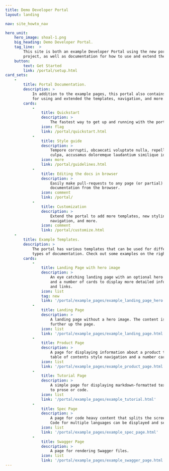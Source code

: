 ```yaml
---
title: Demo Developer Portal
layout: landing

nav: site_howto_nav

hero_unit:
    hero_image: shoal-1.png
    big_heading: Demo Developer Portal.
    tag_line:  > 
        This site is both an example Developer Portal using the new portal 
        project, as well as documentation for how to use and extend the portal. 
    button: 
        text: Get Started
        link: /portal/setup.html
card_sets:
    -
        title: Portal Documentation.
        description: >
            In addition to the example pages, this portal also contains documentation 
            for using and extended the templates, navigation, and more. 
        cards:
            - 
                title: Quickstart
                description: > 
                    The fastest way to get up and running with the portal. 
                icon: flag
                link: /portal/quickstart.html
            -
                title: Style guide 
                description: > 
                    Tempore corrupti, obcaecati voluptate nulla, repellat labore 
                    culpa, accusamus doloremque laudantium similique id molestiae.
                icon: more
                link: /portal/guidelines.html
            -
                title: Editing the docs in browser
                description: >
                    Easily make pull-requests to any page (or partial) in the 
                    documentation from the browser.
                icon: comment
                link: /portal/
            -
                title: Customization
                description: >
                    Extend the portal to add more templates, new styling, new 
                    navigation, and more. 
                icon: comment
                link: /portal/customize.html
    -  
        title: Example Templates.
        description: >
            The portal has various templates that can be used for different 
            types of documentation. Check out some examples on the right.
        cards:
            -                
                title: Landing Page with hero image
                description: >
                    An eye catching landing page with an optional hero image 
                    and a number of cards to display more detailed information
                    and links. 
                icon: list
                tag: new
                link: '/portal/example_pages/example_landing_page_hero.html'
            -
                title: Landing Page
                description: > 
                    A landing page without a hero image. The content is moved 
                    further up the page. 
                icon: list
                link: '/portal/example_pages/example_landing_page.html'
            -
                title: Product Page
                description: > 
                    A page for displaying information about a product that has a 
                    table of contents style navigation and a number cards. 
                icon: list
                link: '/portal/example_pages/example_product_page.html'
            -
                title: Tutorial Page
                description: >
                    A simple page for displaying markdown-formatted text. Equally suited 
                    to prose or code.
                icon: list
                link: '/portal/example_pages/example_tutorial.html'
            -
                title: Spec Page 
                description: >
                    A page for code heavy content that splits the screen in two. 
                    Code for multiple languages can be displayed and selected between. 
                icon: list
                link: '/portal/example_pages/example_spec_page.html'
            - 
                title: Swagger Page
                description: >
                    A page for rendering Swagger files. 
                icon: list 
                link: '/portal/example_pages/example_swagger_page.html' 
---
```

